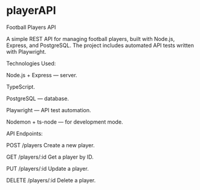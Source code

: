 # playerAPI
Football Players API

A simple REST API for managing football players, built with Node.js, Express, and PostgreSQL. The project includes automated API tests written with Playwright.

Technologies Used:

Node.js + Express — server.

TypeScript.

PostgreSQL — database.

Playwright — API test automation.

Nodemon + ts-node — for development mode.


API Endpoints:

POST	/players	Create a new player.

GET	/players/:id	Get a player by ID.

PUT	/players/:id	Update a player.

DELETE	/players/:id	Delete a player.

